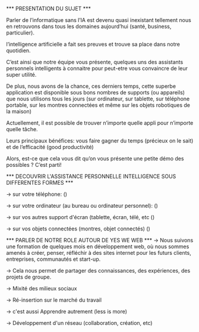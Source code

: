 *** PRESENTATION DU SUJET ***

Parler de l’informatique sans l’IA est devenu quasi inexistant tellement nous en retrouvons dans tous les domaines aujourd’hui (santé, business, particulier).

l’intelligence artificielle a fait ses preuves et trouve sa place dans notre quotidien. 

C’est ainsi que notre équipe vous présente, quelques uns des assistants personnels intelligents à connaitre pour peut-etre vous convaincre de leur super utilité. 

De plus, nous avons de la chance, ces derniers temps, cette superbe application est disponible sous bons nombres de supports (ou appareils) que nous utilisons tous les jours (sur ordinateur, sur tablette, sur téléphone portable, sur les montres connectées et même sur les objets robotiques de la maison)

Actuellement, il est possible de trouver n’importe quelle appli pour n’importe quelle tâche. 

Leurs principaux bénéfices: vous faire gagner du temps (précieux on le sait) et de l’efficacité (good productivité)

Alors, est-ce que cela vous dit qu’on vous présente une petite démo des possibles ?
C’est parti!


*** DECOUVRIR L'ASSISTANCE PERSONNELLE INTELLIGENCE SOUS DIFFERENTES FORMES ***

-> sur votre téléphone:
()


-> sur votre ordinateur (au bureau ou ordinateur personnel):
()


-> sur vos autres support d'écran (tablette, écran, télé, etc
()


-> sur vos objets connectées (montres, objet connectés)
()


*** PARLER DE NOTRE ROLE AUTOUR DE YES WE WEB ***
-> Nous suivons une formation de quelques mois en développement web,
où nous sommes amenés à créer, penser, réfléchir à des sites internet
pour les futurs clients, entreprises, communautés et start-up.

-> Cela nous permet de partager des connaissances, des expériences, des projets de groupe.

-> Mixité des milieux sociaux

-> Ré-insertion sur le marché du travail

-> c'est aussi Apprendre autrement (less is more)

-> Développement d'un réseau (collaboration, création, etc)


